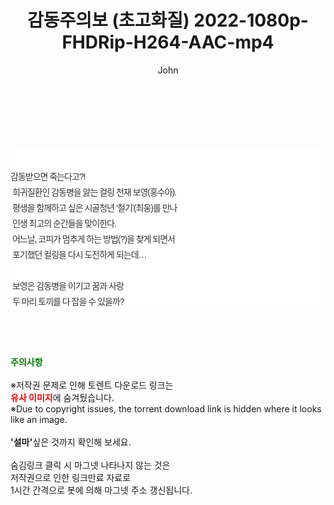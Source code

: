 ﻿---
layout: post
title:  "감동주의보 (초고화질) 2022-1080p-FHDRip-H264-AAC-mp4"
author: John
categories: [ 영화 ]
tags: [  ]
image:  
description: "감동주의보 (초고화질) 2022-1080p-FHDRip-H264-AAC-mp4 torrent 정보 공유"
toc: true
toc_sticky: true
---

<br>
<div class="view-img">
<a class="view_image" href="https://torrentmobile59.com/bbs/view_image.php?fn=%2Fdata%2Ffile%2Fmovie%2F1999782145_RM6Bz8mc_6c8d797de2c755faac8fa723ea020a2f4deeef98.jpg" target="_blank"><img alt="" class="img-tag" content="https://torrentmobile59.com/data/file/movie/1999782145_RM6Bz8mc_6c8d797de2c755faac8fa723ea020a2f4deeef98.jpg" itemprop="image" src="https://torrentmobile59.com/data/file/movie/1999782145_RM6Bz8mc_6c8d797de2c755faac8fa723ea020a2f4deeef98.jpg"/></a><a class="view_image" href="https://torrentmobile59.com/bbs/view_image.php?fn=%2Fdata%2Ffile%2Fmovie%2F1999782145_BcHFfmYo_c47562493d5926cfc0a536b1cd86240bbea56b03.jpg" target="_blank"><img alt="" class="img-tag" content="https://torrentmobile59.com/data/file/movie/1999782145_BcHFfmYo_c47562493d5926cfc0a536b1cd86240bbea56b03.jpg" itemprop="image" src="https://torrentmobile59.com/data/file/movie/1999782145_BcHFfmYo_c47562493d5926cfc0a536b1cd86240bbea56b03.jpg"/></a></div><div class="view-content" itemprop="description">
<p><br/></p><div class="title_area" style="margin:0px 0px 9px;padding:0px;list-style:none;font-size:12px;font-family:'나눔고딕', NanumGothic, '돋움', Dotum, Helvetica, 'AppleSDGothicNeo-Medium', AppleGothic, sans-serif;height:30px;float:none;background-color:rgb(255,255,255);"><h4 class="h_story" style="margin:5px 10px 0px 0px;padding:0px;list-style:none;font-size:12px;font-family:'돋움', sans-serif;height:18px;width:49px;background:url(&quot;https://ssl.pstatic.net/static/movie/2020/10/h_tx_sp5.png&quot;) no-repeat 0px -17px;float:left;"><strong class="blind" style="margin:0px;padding:0px;list-style:none;font-size:0px;font-family:inherit;color:inherit;width:1px;height:1px;line-height:0;">줄거리</strong></h4></div><p class="con_tx" style="margin-top:-7px;margin-bottom:-6px;list-style:none;font-size:14px;font-family:'나눔고딕', NanumGothic, '돋움', Dotum, Helvetica, 'AppleSDGothicNeo-Medium', AppleGothic, sans-serif;color:rgb(51,51,51);background-image:url(&quot;https://ssl.pstatic.net/static/movie/2014/01/blank.gif&quot;);letter-spacing:-1px;line-height:25px;background-color:rgb(255,255,255);">감동받으면 죽는다고?!<br style="list-style:none;font-size:12px;font-family:'돋움', sans-serif;color:rgb(0,0,0);"/> 희귀질환인 감동병을 앓는 컬링 천재 보영(홍수아).<br style="list-style:none;font-size:12px;font-family:'돋움', sans-serif;color:rgb(0,0,0);"/> 평생을 함께하고 싶은 시골청년 ‘철기’(최웅)를 만나<br style="list-style:none;font-size:12px;font-family:'돋움', sans-serif;color:rgb(0,0,0);"/> 인생 최고의 순간들을 맞이한다.<br style="list-style:none;font-size:12px;font-family:'돋움', sans-serif;color:rgb(0,0,0);"/> 어느날, 코피가 멈추게 하는 방법(?)을 찾게 되면서<br style="list-style:none;font-size:12px;font-family:'돋움', sans-serif;color:rgb(0,0,0);"/> 포기했던 컬링을 다시 도전하게 되는데…<br style="list-style:none;font-size:12px;font-family:'돋움', sans-serif;color:rgb(0,0,0);"/> <br style="list-style:none;font-size:12px;font-family:'돋움', sans-serif;color:rgb(0,0,0);"/> 보영은 감동병을 이기고 꿈과 사랑<br style="list-style:none;font-size:12px;font-family:'돋움', sans-serif;color:rgb(0,0,0);"/> 두 마리 토끼를 다 잡을 수 있을까?</p> </div>
    
<br><br><br>
<p data-ke-size="size16"><b><span style="color: green;">주의사항</span></b><br /><br />※저작권 문제로 인해 토렌트 다운로드 링크는<br /><b><span style="color: red;">유사 이미지</span></b>에 숨겨뒀습니다.<br />※Due to copyright issues, the torrent download link is hidden where it looks like an image.<br /><br /><b>'설마'</b>싶은 것까지 확인해 보세요.<br /><br />숨김링크 클릭 시 마그넷 나타나지 않는 것은<br />저작권으로 인한 링크만료 자료로<br />1시간 간격으로 봇에 의해 마그넷 주소 갱신됩니다.</p>
